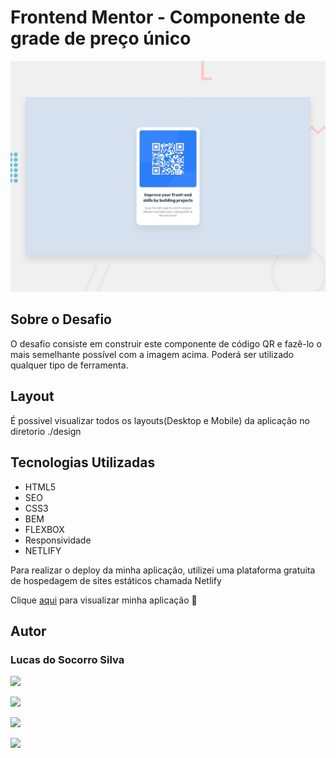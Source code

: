 # Frontend Mentor -  Componente de grade de preço único

  <img src="./design/desktop-preview.jpg" alt="preview">

## Sobre o Desafio
O  desafio consiste em construir este componente de código QR e fazê-lo o mais semelhante possível com a imagem acima. Poderá ser utilizado qualquer tipo de ferramenta.


## Layout
É possivel visualizar todos os layouts(Desktop e Mobile) da aplicação no diretorio ./design

## Tecnologias Utilizadas

- HTML5
- SEO
- CSS3
- BEM 
- FLEXBOX
- Responsividade
- NETLIFY

Para realizar o deploy da minha aplicação, utilizei uma plataforma gratuita de hospedagem de sites estáticos chamada Netlify


Clique <a href="https://desafio-componente-de-codigo-qr.netlify.app/" target="_blank">aqui</a> para visualizar minha aplicação 🚀



## Autor
### Lucas do Socorro Silva

<a href="https://lucas-bio.netlify.app/"><img src="https://img.shields.io/badge/Portfólio-6d28d9?style=for-the-badge&logo=&logoColor=white" target="_blank"></a>

<a href="https://www.frontendmentor.io/profile/Lucassocorrosilva7"><img src="https://img.shields.io/badge/Frontend Mentor-rgb(237, 44, 73)?style=for-the-badge&logo=&logoColor=white" target="_blank"></a>

<a href="https://www.linkedin.com/in/luquinhasssilva/"><img src="https://img.shields.io/badge/LinkedIn-0077B5?style=for-the-badge&logo=linkedin&logoColor=white" target="_blank"></a>

<a href="mailto:someone@lucassocorrosilva@gmail.com"><img src="https://img.shields.io/badge/Gmail-D14836?style=for-the-badge&logo=gmail&logoColor=white" target="_blank"></a>
